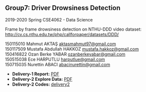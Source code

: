 ## Group7: Driver Drowsiness Detection 
2019-2020 Spring CSE4062 - Data Science

Frame by frame drowsiness detection on NTHU-DDD video dataset:  
http://cv.cs.nthu.edu.tw/php/callforpaper/datasets/DDD/

150115010 Mahmut AKTAŞ aktasmahmut97@gmail.com  
150117509 Mustafa Abdullah HAKKOZ mustafa.hakkoz@gmail.com  
150416822 Ozan Berke YABAR ozanberkeyabar@gmail.com  
150515038 Ece HARPUTLU harputlue@gmail.com  
150715035 Nurettin ABACI abacinurettin@gmail.com  





- **Delivery-1 Report:** [PDF](https://github.com/mustafahakkoz/CSE4062S20_Grp7/blob/master/CSE4062S20_Group7_Project_Delivery1_150115010_150117509_150416822_150515038_150715035.pdf)  
- **Delivery-2 Explore Data:** [PDF](https://github.com/mustafahakkoz/CSE4062S20_Grp7/blob/master/CSE4062S20_Group7_Project_Delivery2_Explore.pdf)
- **Delivery-2 Codes:** [delivery2](https://github.com/mustafahakkoz/CSE4062S20_Grp7/tree/master/delivery2)

